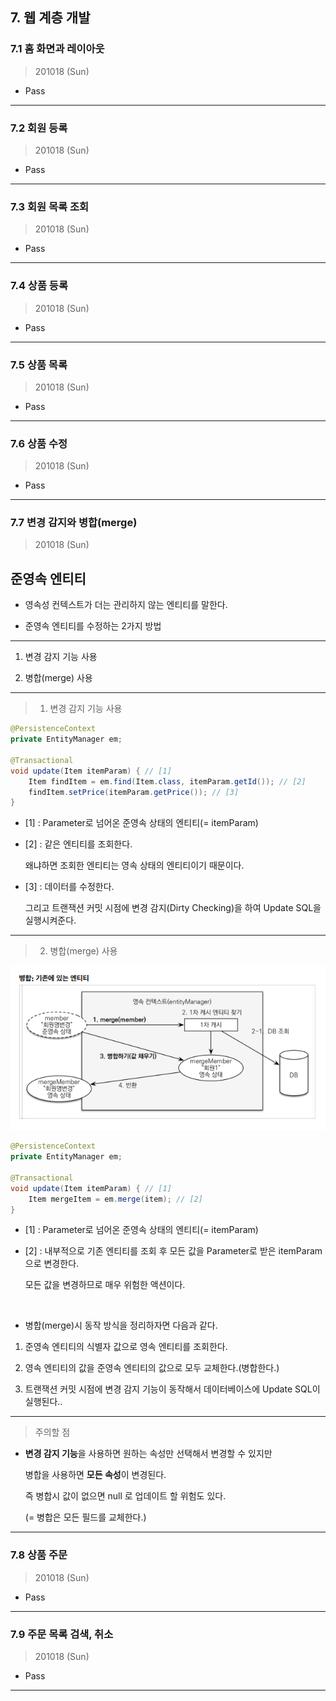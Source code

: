 
## 7. 웹 계층 개발

### 7.1 홈 화면과 레이아웃

> 201018 (Sun)

* Pass


---

### 7.2 회원 등록

> 201018 (Sun)

* Pass

---


### 7.3 회원 목록 조회

> 201018 (Sun)

* Pass

---


### 7.4 상품 등록

> 201018 (Sun)

* Pass

---


### 7.5 상품 목록

> 201018 (Sun)

* Pass

---


### 7.6 상품 수정

> 201018 (Sun)

* Pass

---

### 7.7 변경 감지와 병합(merge)

> 201018 (Sun)

<h2> 준영속 엔티티 </h2>

* 영속성 컨텍스트가 더는 관리하지 않는 엔티티를 말한다.

* 준영속 엔티티를 수정하는 2가지 방법

---

1. 변경 감지 기능 사용

2. 병합(merge) 사용

---

> 1. 변경 감지 기능 사용

``` java
@PersistenceContext
private EntityManager em;

@Transactional
void update(Item itemParam) { // [1] 
    Item findItem = em.find(Item.class, itemParam.getId()); // [2] 
    findItem.setPrice(itemParam.getPrice()); // [3] 
}
```

* [1] : Parameter로 넘어온 준영속 상태의 엔티티(= itemParam)

* [2] : 같은 엔티티를 조회한다. 

  왜냐하면 조회한 엔티티는 영속 상태의 엔티티이기 때문이다.

* [3] : 데이터를 수정한다. 

  그리고 트랜잭션 커밋 시점에 변경 감지(Dirty Checking)을 하여 Update SQL을 실행시켜준다.


---

> 2. 병합(merge) 사용

![](./img/Chapter_7_7_1.png)

``` java
@PersistenceContext
private EntityManager em;

@Transactional
void update(Item itemParam) { // [1]
    Item mergeItem = em.merge(item); // [2]
}
```

* [1] : Parameter로 넘어온 준영속 상태의 엔티티(= itemParam)

* [2] : 내부적으로 기존 엔티티를 조회 후 모든 값을 Parameter로 받은 itemParam으로 변경한다.

  모든 값을 변경하므로 매우 위험한 액션이다.

<br>

* 병합(merge)시 동작 방식을 정리하자면 다음과 같다.

1. 준영속 엔티티의 식별자 값으로 영속 엔티티를 조회한다.

2. 영속 엔티티의 값을 준영속 엔티티의 값으로 모두 교체한다.(병합한다.)

3. 트랜잭션 커밋 시점에 변경 감지 기능이 동작해서 데이터베이스에 Update SQL이 실행된다..

---

> 주의할 점

* **변경 감지 기능**을 사용하면 원하는 속성만 선택해서 변경할 수 있지만 

  병합을 사용하면 **모든 속성**이 변경된다. 
  
  즉 병합시 값이 없으면 null 로 업데이트 할 위험도 있다. 
  
  (= 병합은 모든 필드를 교체한다.)


---


### 7.8 상품 주문

> 201018 (Sun)

* Pass

---


### 7.9 주문 목록 검색, 취소

> 201018 (Sun)

* Pass

---



